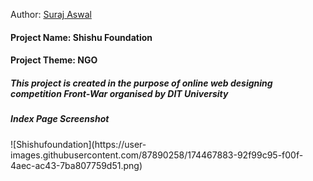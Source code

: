 Author: <a href="https://surajaswal.dev/">Suraj Aswal</a>

<h4><b>Project Name: Shishu Foundation</b></h4>
<h4><b>Project Theme: NGO</b></h4>
<h5>This project is created in the purpose of online web designing competition Front-War organised by DIT University</h5>
<h5>Index Page Screenshot</h5>
![Shishufoundation](https://user-images.githubusercontent.com/87890258/174467883-92f99c95-f00f-4aec-ac43-7ba807759d51.png)
